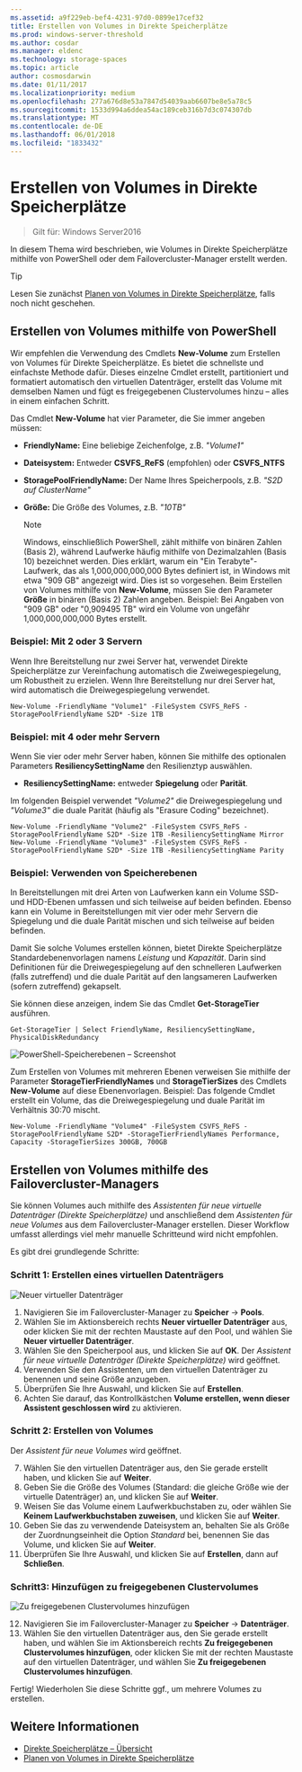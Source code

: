 ```yaml
---
ms.assetid: a9f229eb-bef4-4231-97d0-0899e17cef32
title: Erstellen von Volumes in Direkte Speicherplätze
ms.prod: windows-server-threshold
ms.author: cosdar
ms.manager: eldenc
ms.technology: storage-spaces
ms.topic: article
author: cosmosdarwin
ms.date: 01/11/2017
ms.localizationpriority: medium
ms.openlocfilehash: 277a676d8e53a7847d54039aab6607be8e5a78c5
ms.sourcegitcommit: 1533d994a6ddea54ac189ceb316b7d3c074307db
ms.translationtype: MT
ms.contentlocale: de-DE
ms.lasthandoff: 06/01/2018
ms.locfileid: "1833432"
---
```

# <a name="creating-volumes-in-storage-spaces-direct"></a>Erstellen von Volumes in Direkte Speicherplätze

>Gilt für: Windows Server2016

In diesem Thema wird beschrieben, wie Volumes in Direkte Speicherplätze mithilfe von PowerShell oder dem Failovercluster-Manager erstellt werden.

   >[!TIP]
   >  Lesen Sie zunächst [Planen von Volumes in Direkte Speicherplätze](plan-volumes.md), falls noch nicht geschehen.

## <a name="create-volumes-using-powershell"></a>Erstellen von Volumes mithilfe von PowerShell

Wir empfehlen die Verwendung des Cmdlets **New-Volume** zum Erstellen von Volumes für Direkte Speicherplätze. Es bietet die schnellste und einfachste Methode dafür. Dieses einzelne Cmdlet erstellt, partitioniert und formatiert automatisch den virtuellen Datenträger, erstellt das Volume mit demselben Namen und fügt es freigegebenen Clustervolumes hinzu – alles in einem einfachen Schritt.

Das Cmdlet **New-Volume** hat vier Parameter, die Sie immer angeben müssen:

- **FriendlyName:** Eine beliebige Zeichenfolge, z.B. *"Volume1"*
- **Dateisystem:** Entweder **CSVFS_ReFS** (empfohlen) oder **CSVFS_NTFS**
- **StoragePoolFriendlyName:** Der Name Ihres Speicherpools, z.B. *"S2D auf ClusterName"*
- **Größe:** Die Größe des Volumes, z.B. *"10TB"*

   >[!NOTE]
   >  Windows, einschließlich PowerShell, zählt mithilfe von binären Zahlen (Basis 2), während Laufwerke häufig mithilfe von Dezimalzahlen (Basis 10) bezeichnet werden. Dies erklärt, warum ein "Ein Terabyte"-Laufwerk, das als 1,000,000,000,000 Bytes definiert ist, in Windows mit etwa "909 GB" angezeigt wird. Dies ist so vorgesehen. Beim Erstellen von Volumes mithilfe von **New-Volume**, müssen Sie den Parameter **Größe** in binären (Basis 2) Zahlen angeben. Beispiel: Bei Angaben von "909 GB" oder "0,909495 TB" wird ein Volume von ungefähr 1,000,000,000,000 Bytes erstellt.

### <a name="example-with-2-or-3-servers"></a>Beispiel: Mit 2 oder 3 Servern

Wenn Ihre Bereitstellung nur zwei Server hat, verwendet Direkte Speicherplätze zur Vereinfachung automatisch die Zweiwegespiegelung, um Robustheit zu erzielen. Wenn Ihre Bereitstellung nur drei Server hat, wird automatisch die Dreiwegespiegelung verwendet.

```
New-Volume -FriendlyName "Volume1" -FileSystem CSVFS_ReFS -StoragePoolFriendlyName S2D* -Size 1TB
```

### <a name="example-with-4-servers"></a>Beispiel: mit 4 oder mehr Servern

Wenn Sie vier oder mehr Server haben, können Sie mithilfe des optionalen Parameters **ResiliencySettingName** den Resilienztyp auswählen.

-   **ResiliencySettingName:** entweder **Spiegelung** oder **Parität**.

Im folgenden Beispiel verwendet *"Volume2"* die Dreiwegespiegelung und *"Volume3"* die duale Parität (häufig als "Erasure Coding" bezeichnet).

```
New-Volume -FriendlyName "Volume2" -FileSystem CSVFS_ReFS -StoragePoolFriendlyName S2D* -Size 1TB -ResiliencySettingName Mirror
New-Volume -FriendlyName "Volume3" -FileSystem CSVFS_ReFS -StoragePoolFriendlyName S2D* -Size 1TB -ResiliencySettingName Parity
```

### <a name="example-using-storage-tiers"></a>Beispiel: Verwenden von Speicherebenen

In Bereitstellungen mit drei Arten von Laufwerken kann ein Volume SSD- und HDD-Ebenen umfassen und sich teilweise auf beiden befinden. Ebenso kann ein Volume in Bereitstellungen mit vier oder mehr Servern die Spiegelung und die duale Parität mischen und sich teilweise auf beiden befinden.

Damit Sie solche Volumes erstellen können, bietet Direkte Speicherplätze Standardebenenvorlagen namens *Leistung* und *Kapazität*. Darin sind Definitionen für die Dreiwegespiegelung auf den schnelleren Laufwerken (falls zutreffend) und die duale Parität auf den langsameren Laufwerken (sofern zutreffend) gekapselt.

Sie können diese anzeigen, indem Sie das Cmdlet **Get-StorageTier** ausführen.

```
Get-StorageTier | Select FriendlyName, ResiliencySettingName, PhysicalDiskRedundancy
```

![PowerShell-Speicherebenen – Screenshot](media/creating-volumes/storage-tiers-screenshot.png)

Zum Erstellen von Volumes mit mehreren Ebenen verweisen Sie mithilfe der Parameter **StorageTierFriendlyNames** und **StorageTierSizes** des Cmdlets **New-Volume** auf diese Ebenenvorlagen. Beispiel: Das folgende Cmdlet erstellt ein Volume, das die Dreiwegespiegelung und duale Parität im Verhältnis 30:70 mischt.

```
New-Volume -FriendlyName "Volume4" -FileSystem CSVFS_ReFS -StoragePoolFriendlyName S2D* -StorageTierFriendlyNames Performance, Capacity -StorageTierSizes 300GB, 700GB
```

## <a name="create-volumes-using-failover-cluster-manager"></a>Erstellen von Volumes mithilfe des Failovercluster-Managers

Sie können Volumes auch mithilfe des *Assistenten für neue virtuelle Datenträger (Direkte Speicherplätze)* und anschließend dem *Assistenten für neue Volumes* aus dem Failovercluster-Manager erstellen. Dieser Workflow umfasst allerdings viel mehr manuelle Schritteund wird nicht empfohlen.

Es gibt drei grundlegende Schritte:

### <a name="step-1-create-virtual-disk"></a>Schritt 1: Erstellen eines virtuellen Datenträgers

![Neuer virtueller Datenträger](media/creating-volumes/GUI-Step-1.png)

1. Navigieren Sie im Failovercluster-Manager zu **Speicher** -> **Pools**.
2. Wählen Sie im Aktionsbereich rechts **Neuer virtueller Datenträger** aus, oder klicken Sie mit der rechten Maustaste auf den Pool, und wählen Sie **Neuer virtueller Datenträger**.
3. Wählen Sie den Speicherpool aus, und klicken Sie auf **OK**. Der *Assistent für neue virtuelle Datenträger (Direkte Speicherplätze)* wird geöffnet.
4. Verwenden Sie den Assistenten, um den virtuellen Datenträger zu benennen und seine Größe anzugeben.
5. Überprüfen Sie Ihre Auswahl, und klicken Sie auf **Erstellen**.
6. Achten Sie darauf, das Kontrollkästchen **Volume erstellen, wenn dieser Assistent geschlossen wird** zu aktivieren.

### <a name="step-2-create-volume"></a>Schritt 2: Erstellen von Volumes

Der *Assistent für neue Volumes* wird geöffnet.

7. Wählen Sie den virtuellen Datenträger aus, den Sie gerade erstellt haben, und klicken Sie auf **Weiter**.
8. Geben Sie die Größe des Volumes (Standard: die gleiche Größe wie der virtuelle Datenträger) an, und klicken Sie auf **Weiter**. 
9. Weisen Sie das Volume einem Laufwerkbuchstaben zu, oder wählen Sie **Keinem Laufwerkbuchstaben zuweisen**, und klicken Sie auf **Weiter**.
10. Geben Sie das zu verwendende Dateisystem an, behalten Sie als Größe der Zuordnungseinheit die Option *Standard* bei, benennen Sie das Volume, und klicken Sie auf **Weiter**.
11. Überprüfen Sie Ihre Auswahl, und klicken Sie auf **Erstellen**, dann auf **Schließen**.

### <a name="step-3-add-to-cluster-shared-volumes"></a>Schritt3: Hinzufügen zu freigegebenen Clustervolumes

![Zu freigegebenen Clustervolumes hinzufügen](media/creating-volumes/GUI-Step-2.png)

12. Navigieren Sie im Failovercluster-Manager zu **Speicher** -> **Datenträger**.
13. Wählen Sie den virtuellen Datenträger aus, den Sie gerade erstellt haben, und wählen Sie im Aktionsbereich rechts **Zu freigegebenen Clustervolumes hinzufügen**, oder klicken Sie mit der rechten Maustaste auf den virtuellen Datenträger, und wählen Sie **Zu freigegebenen Clustervolumes hinzufügen**.

Fertig! Wiederholen Sie diese Schritte ggf., um mehrere Volumes zu erstellen.

## <a name="see-also"></a>Weitere Informationen

- [Direkte Speicherplätze – Übersicht](storage-spaces-direct-overview.md)
- [Planen von Volumes in Direkte Speicherplätze](plan-volumes.md)
